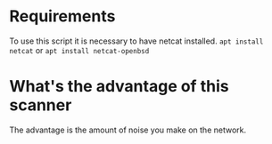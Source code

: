 # Requirements

To use this script it is necessary to have netcat installed.
`apt install netcat` or `apt install netcat-openbsd`

# What's the advantage of this scanner

The advantage is the amount of noise you make on the network.

